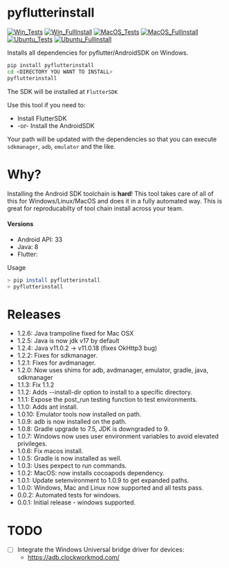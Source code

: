 # pyflutterinstall

[![Win_Tests](https://github.com/zackees/pyflutterinstall/actions/workflows/push_win.yml/badge.svg)](https://github.com/zackees/pyflutterinstall/actions/workflows/push_win.yml)
[![Win_FullInstall](https://github.com/zackees/pyflutterinstall/actions/workflows/push_win_fullinstall.yml/badge.svg)](https://github.com/zackees/pyflutterinstall/actions/workflows/push_win_fullinstall.yml)
[![MacOS_Tests](https://github.com/zackees/pyflutterinstall/actions/workflows/push_macos.yml/badge.svg)](https://github.com/zackees/pyflutterinstall/actions/workflows/push_macos.yml)
[![MacOS_Fullinstall](https://github.com/zackees/pyflutterinstall/actions/workflows/push_macos_fullinstall.yml/badge.svg)](https://github.com/zackees/pyflutterinstall/actions/workflows/push_macos_fullinstall.yml)
[![Ubuntu_Tests](https://github.com/zackees/pyflutterinstall/actions/workflows/push_ubuntu.yml/badge.svg)](https://github.com/zackees/pyflutterinstall/actions/workflows/push_ubuntu.yml)
[![Ubuntu_Fullinstall](https://github.com/zackees/pyflutterinstall/actions/workflows/push_ubuntu_fullinstall.yml/badge.svg)](https://github.com/zackees/pyflutterinstall/actions/workflows/push_ubuntu_fullinstall.yml)

Installs all dependencies for pyflutter/AndroidSDK on Windows.

```bash
pip install pyflutterinstall
cd <DIRECTORY YOU WANT TO INSTALL>
pyflutterinstall
```
The SDK will be installed at `FlutterSDK`

Use this tool if you need to:
  * Install FlutterSDK
  * -or- Install the AndroidSDK
  
Your path will be updated with the dependencies so that you can execute `sdkmanager`, `adb`, `emulator` and the like.
  
# Why?

Installing the Android SDK toolchain is **hard**! This tool takes care of all of this for
Windows/Linux/MacOS and does it in a fully automated way. This is great for reproducabilty of tool chain install across your
team.


#### Versions

  * Android API: 33
  * Java: 8
  * Flutter: <TODO>

Usage
```bash
> pip install pyflutterinstall
> pyflutterinstall
```

# Releases
  * 1.2.6: Java trampoline fixed for Mac OSX
  * 1.2.5: Java is now jdk v17 by default
  * 1.2.4: Java v11.0.2 -> v11.0.18 (fixes OkHttp3 bug)
  * 1.2.2: Fixes for sdkmanager.
  * 1.2.1: Fixes for avdmanager.
  * 1.2.0: Now uses shims for adb, avdmanager, emulator, gradle, java, sdkmanager
  * 1.1.3: Fix 1.1.2
  * 1.1.2: Adds --install-dir option to install to a specific directory.
  * 1.1.1: Expose the post_run testing function to test environments.
  * 1.1.0: Adds ant install.
  * 1.0.10: Emulator tools now installed on path.
  * 1.0.9: adb is now installed on the path.
  * 1.0.8: Gradle upgrade to 7.5, JDK is downgraded to 9.
  * 1.0.7: Windows now uses user environment variables to avoid elevated privileges.
  * 1.0.6: Fix macos install.
  * 1.0.5: Gradle is now installed as well.
  * 1.0.3: Uses pexpect to run commands.
  * 1.0.2: MacOS: now installs cocoapods dependency.
  * 1.0.1: Update setenvironment to 1.0.9 to get expanded paths.
  * 1.0.0: Windows, Mac and Linux now supported and all tests pass.
  * 0.0.2: Automated tests for windows.
  * 0.0.1: Initial release - windows supported.

# TODO
  * [ ] Integrate the Windows Universal bridge driver for devices:
    * https://adb.clockworkmod.com/
